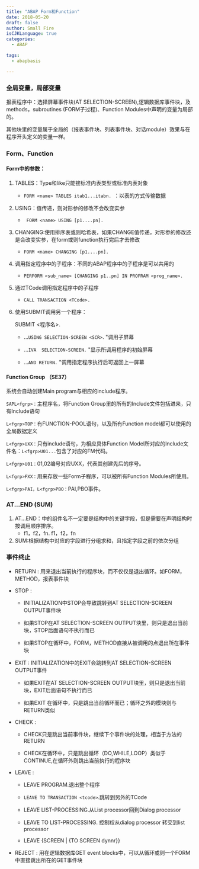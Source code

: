 ```yaml
---
title: "ABAP Form和Function"
date: 2018-05-20
draft: false
author: Small Fire
isCJKLanguage: true
categories: 
  - ABAP

tags: 
  - abapbasis

---
```


### 全局变量，局部变量
报表程序中：选择屏幕事件块(AT SELECTION-SCREEN),逻辑数据库事件块，及methods，subroutines (FORM子过程)、Function Modules中声明的变量为局部的。

其他块里的变量属于全局的（报表事件块、列表事件块、对话module）效果与在程序开头定义的变量一样。

### Form、Function

#### Form中的参数：

1. TABLES：Type和like只能接标准内表类型或标准内表对象
       

   - `FORM <name> TABLES itab1...itabn. `：以表的方式传输数据

2. USING：值传递，则对形参的修改不会改变实参

   - ` FORM <name> USING [p1....pn].`

3. CHANGING:使用排序表或则哈希表，如果CHANGE值传递，对形参的修改还是会改变实参，在form或则function执行完后才去修改

   - `FORM <name> CHANGING [p1....pn].`

4. 调用指定程序中的子程序：不同的ABAP程序中的子程序是可以共用的

   - `PERFORM <sub_name> [CHANGING p1..pn] IN PROFRAM <prog_name>.`

5. 通过TCode调用指定程序中的子程序

   - `CALL TRANSACTION <TCode>.  `

6. 使用SUBMIT调用另一个程序：

    SUBMIT <程序名>.
    

   -  ...`USING SELECTION-SCREEN <SCR>`. "调用子屏幕
      
   - ...`IVA  SELECTION-SCREEN.`        "显示所调用程序的初始屏幕
     
   -  ...`AND RETURN.`    "调用指定程序执行后可返回上一屏幕

#### Function Group （SE37）

系统会自动创建Main program与相应的include程序。

`SAPL<fgrp>：`主程序名，将Function Group里的所有的Include文件包括进来，只有Include语句

`L<fgrp>TOP：`有FUNCTION-POOL语句，以及所有Function model都可以使用的全局数据定义

`L<fgrp>UXX：`只有include语句，为相应具体Function Model所对应的Include文件名：`L<fgrp>U01...`包含了对应的FM代码。

`L<fgrp>U01：`01,02编号对应UXX，代表其创建先后的序号。

`L<fgrp>FXX：`用来存放一些Form子程序，可以被所有Function Modules所使用。

`L<fgrp>PAI，L<fgrp>PBO：`PAI,PBO事件。

### AT...END (SUM)

1. AT...END：中的组件名不一定要是结构中的关键字段，但是需要在声明结构时按调用顺序排序。
      - f1，f2，fn.  f1，f2，fn
2. SUM:根据结构中对应的字段进行分组求和，且指定字段之前的依次分组

### 事件终止

- RETURN : 用来退出当前执行的程序块，而不仅仅是退出循环。如FORM，METHOD，报表事件块

- STOP : 

  - INITIALIZATION中STOP会导致跳转到AT SELECTION-SCREEN OUTPUT事件块

  - 如果STOP在AT SELECTION-SCREEN OUTPUT块里，则只是退出当前块，STOP后面语句不执行而已

  - 如果STOP在循环中，FORM，METHOD直接从被调用的点退出所在事件块

- EXIT : INITIALIZATION中的EXIT会跳转到AT SELECTION-SCREEN OUTPUT事件

  - 如果EXIT在AT SELECTION-SCREEN OUTPUT块里，则只是退出当前块，EXIT后面语句不执行而已

  - 如果EXIT 在循环中，只是跳出当前循环而已；循环之外的模块则与RETURN类似

- CHECK :

  - CHECK只是跳出当前事件块，继续下个事件块的处理，相当于方法的RETURN

  - CHECK在循环中，只是跳出循环（DO,WHILE,LOOP）类似于CONTINUE,在循环外则跳出当前执行的程序块

- LEAVE : 

  - LEAVE PROGRAM.退出整个程序

  - `LEAVE TO TRANSACTION <tcode>`.跳转到另外的TCode

  - LEAVE LIST-PROCESSING.从List processor回到Dialog processor

  - LEAVE TO LIST-PROCESSING. 控制权从dialog processor 转交到list processor

  - LEAVE {SCREEN | {TO SCREEN dynnr}}

- REJECT : 用在逻辑数据库GET event blocks中，可以从循环或则一个FORM中直接跳出所在的GET事件块





